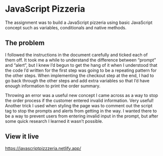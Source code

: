 # JavaScript Pizzeria

The assignment was to build a JavaScript pizzeria using basic JavaScript concept such as variables, conditionals and native methods. 


## The problem

I followed the instructions in the document carefully and ticked each of them off. It took me a while to understand the difference between “prompt” and “alert”, but I knew I’d begun to get the hang of it when I understood that the code I’d written for the first step was going to be a repeating pattern for the other steps. When implementing the checkout step at the end, I had to go back through the other steps and add extra variables so that I’d have enough information to print the order summary.

Throwing an error was a useful new concept I came across as a way to stop the order process if the customer entered invalid information. Very useful! Another trick I used when styling the page was to comment out the script tag to stop the prompts and alerts from getting in the way. I wanted there to be a way to prevent users from entering invalid input in the prompt, but after some quick research I learned it wasn’t possible.


## View it live

https://javascriptpizzzeria.netlify.app/
